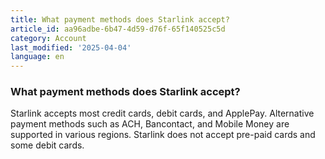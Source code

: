 ```yaml
---
title: What payment methods does Starlink accept?
article_id: aa96adbe-6b47-4d59-d76f-65f140525c5d
category: Account
last_modified: '2025-04-04'
language: en
---
```


### What payment methods does Starlink accept?
Starlink accepts most credit cards, debit cards, and ApplePay. Alternative payment methods such as ACH, Bancontact, and Mobile Money are supported in various regions. Starlink does not accept pre-paid cards and some debit cards.